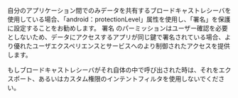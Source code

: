 
<p> 自分のアプリケーション間でのみデータを共有するブロードキャストレシーバを使用している場合、「android：protectionLevel」属性を使用し、「署名」を保護に設定することをお勧めします。  署名 のパーミッションはユーザー確認を必要としないため、データにアクセスするアプリが同じ鍵で署名されている場合、より優れたユーザエクスペリエンスとサービスへのより制御されたアクセスを提供します。</p>
 <p>   もしブロードキャストレシーバがそれ自体の中で呼び出された時は、それをエクスポート、あるいはカスタム権限のインテントフィルタを使用しないでください。 </p>
